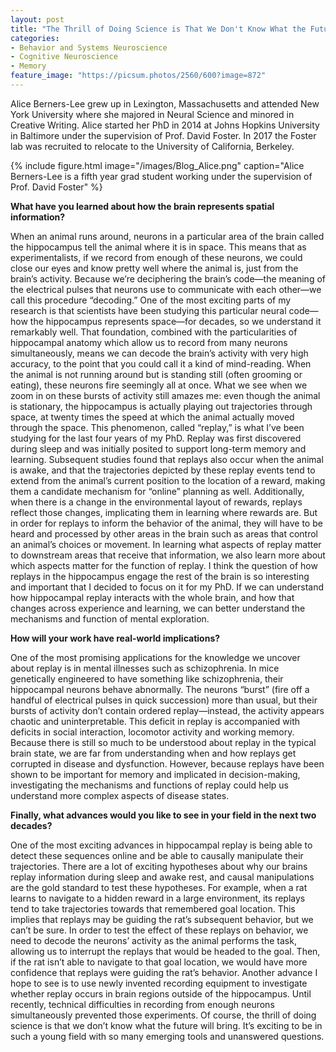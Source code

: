 ```yaml
---
layout: post
title: "The Thrill of Doing Science is That We Don't Know What the Future Will Bring"
categories: 
- Behavior and Systems Neuroscience
- Cognitive Neuroscience
- Memory
feature_image: "https://picsum.photos/2560/600?image=872"
---
```

Alice Berners-Lee grew up in Lexington, Massachusetts and attended New York University where she majored in Neural Science and minored in Creative Writing. Alice started her PhD in 2014 at Johns Hopkins University in Baltimore under the supervision of Prof. David Foster. In 2017 the Foster lab was recruited to relocate to the University of California, Berkeley.  

{% include figure.html image="/images/Blog_Alice.png" caption="Alice Berners-Lee is a fifth year grad student working under the supervision of Prof. David Foster" %}

**What have you learned about how the brain represents spatial information?**

When an animal runs around, neurons in a particular area of the brain called the hippocampus tell the animal where it is in space. This means that as experimentalists, if we record from enough of these neurons, we could close our eyes and know pretty well where the animal is, just from the brain’s activity. Because we’re deciphering the brain’s code—the meaning of the electrical pulses that neurons use to communicate with each other—we call this procedure “decoding.” One of the most exciting parts of my research is that scientists have been studying this particular neural code—how the hippocampus represents space—for decades, so we understand it remarkably well. That foundation, combined with the particularities of hippocampal anatomy which allow us to record from many neurons simultaneously, means we can decode the brain’s activity with very high accuracy, to the point that you could call it a kind of mind-reading. When the animal is not running around but is standing still (often grooming or eating), these neurons fire seemingly all at once. What we see when we zoom in on these bursts of activity still amazes me: even though the animal is stationary, the hippocampus is actually playing out trajectories through space, at twenty times the speed at which the animal actually moved through the space. This phenomenon, called “replay,” is what I’ve been studying for the last four years of my PhD. 
Replay was first discovered during sleep and was initially posited to support long-term memory and learning. Subsequent studies found that replays also occur when the animal is awake, and that the trajectories depicted by these replay events tend to extend from the animal’s current position to the location of a reward, making them a candidate mechanism for “online” planning as well. Additionally, when there is a change in the environmental layout of rewards, replays reflect those changes, implicating them in learning where rewards are. 
But in order for replays to inform the behavior of the animal, they will have to be heard and processed by other areas in the brain such as areas that control an animal’s choices or movement. In learning what aspects of replay matter to downstream areas that receive that information, we also learn more about which aspects matter for the function of replay. I think the question of how replays in the hippocampus engage the rest of the brain is so interesting and important that I decided to focus on it for my PhD. If we can understand how hippocampal replay interacts with the whole brain, and how that changes across experience and learning, we can better understand the mechanisms and function of mental exploration.

**How will your work have real-world implications?**

One of the most promising applications for the knowledge we uncover about replay is in mental illnesses such as schizophrenia. In mice genetically engineered to have something like schizophrenia, their hippocampal neurons behave abnormally. The neurons “burst” (fire off a handful of electrical pulses in quick succession) more than usual, but their bursts of activity don’t contain ordered replay—instead, the activity appears chaotic and uninterpretable. This deficit in replay is accompanied with deficits in social interaction, locomotor activity and working memory. Because there is still so much to be understood about replay in the typical brain state, we are far from understanding when and how replays get corrupted in disease and dysfunction. However, because replays have been shown to be important for memory and implicated in decision-making, investigating the mechanisms and functions of replay could help us understand more complex aspects of disease states.

**Finally, what advances would you like to see in your field in the next two decades?**

One of the most exciting advances in hippocampal replay is being able to detect these sequences online and be able to causally manipulate their trajectories. There are a lot of exciting hypotheses about why our brains replay information during sleep and awake rest, and causal manipulations are the gold standard to test these hypotheses. For example, when a rat learns to navigate to a hidden reward in a large environment, its replays tend to take trajectories towards that remembered goal location. This implies that replays may be guiding the rat’s subsequent behavior, but we can’t be sure. In order to test the effect of these replays on behavior, we need to decode the neurons’ activity as the animal performs the task, allowing us to interrupt the replays that would be headed to the goal. Then, if the rat isn’t able to navigate to that goal location, we would have more confidence that replays were guiding the rat’s behavior. Another advance I hope to see is to use newly invented recording equipment to investigate whether replay occurs in brain regions outside of the hippocampus. Until recently, technical difficulties in recording from enough neurons simultaneously prevented those experiments. Of course, the thrill of doing science is that we don’t know what the future will bring. It’s exciting to be in such a young field with so many emerging tools and unanswered questions.


